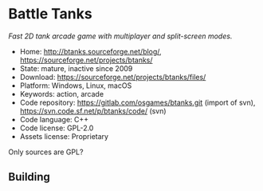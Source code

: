 # Battle Tanks

_Fast 2D tank arcade game with multiplayer and split-screen modes._

- Home: http://btanks.sourceforge.net/blog/, https://sourceforge.net/projects/btanks/
- State: mature, inactive since 2009
- Download: https://sourceforge.net/projects/btanks/files/
- Platform: Windows, Linux, macOS
- Keywords: action, arcade
- Code repository: https://gitlab.com/osgames/btanks.git (import of svn), https://svn.code.sf.net/p/btanks/code/ (svn)
- Code language: C++
- Code license: GPL-2.0
- Assets license: Proprietary

Only sources are GPL?

## Building


